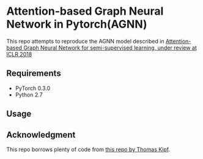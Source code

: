 # Attention-based Graph Neural Network in Pytorch(AGNN)

This repo attempts to reproduce the AGNN model described in [Attention-based Graph Neural Network for semi-supervised learning, under review at ICLR 2018](https://openreview.net/pdf?id=rJg4YGWRb)

## Requirements

* PyTorch 0.3.0
* Python 2.7

## Usage

## Acknowledgment
This repo borrows plenty of code from [this repo by Thomas Kipf](https://github.com/tkipf/pygcn).
